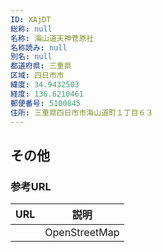 ```yaml
---
ID: XAjDT
総称: null
名称: 海山道天神菅原社
名称読み: null
別名: null
都道府県: 三重県
区域: 四日市市
緯度: 34.9432503
経度: 136.6210461
郵便番号: 5100845
住所: 三重県四日市市海山道町１丁目６３
---
```


## その他

### 参考URL

| URL | 説明          |
| --- | ------------- |
|     | OpenStreetMap |
